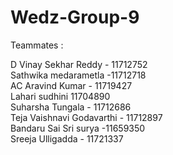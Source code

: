 # Wedz-Group-9
Teammates : 

D Vinay Sekhar Reddy - 11712752</br>
Sathwika medarametla -11712718</br>
AC Aravind Kumar - 11719427</br>
Lahari sudhini 11704890</br>
Suharsha Tungala - 11712686</br>
Teja Vaishnavi Godavarthi - 11712897</br>
Bandaru Sai Sri surya -11659350</br>
Sreeja Ulligadda - 11721337</br>
